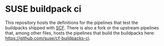 # SUSE buildpack ci

This repository hosts the definitions for the pipelines that test the buildpacks shipped with [SCF](https://github.com/suse/scf). There is also a fork or the upstream pipelines that, among other files, hosts the pipelines that build the buildpacks here: https://github.com/suse/cf-buildpacks-ci.

